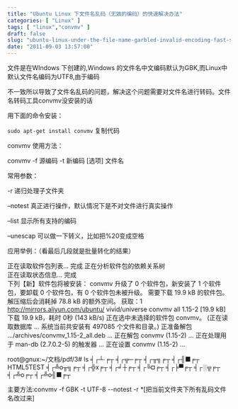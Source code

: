 ```yaml
---
title: "Ubuntu Linux 下文件名乱码（无效的编码）的快速解决办法"
categories: [ "Linux" ]
tags: [ "linux","convmv" ]
draft: false
slug: "ubuntu-linux-under-the-file-name-garbled-invalid-encoding-fast-solution"
date: "2011-09-03 13:57:00"
---
```


文件是在WIndows 下创建的,Windows 的文件名中文编码默认为GBK,而Linux中默认文件名编码为UTF8,由于编码

不一致所以导致了文件名乱码的问题，解决这个问题需要对文件名进行转码。文件名转码工具convmv没安装的话

用下面的命令安装：

`sudo apt-get install convmv`
复制代码

convmv 使用方法：

convmv -f 源编码 -t 新编码 [选项] 文件名

常用参数：


<!--more-->


-r 递归处理子文件夹

–notest 真正进行操作，默认情况下是不对文件进行真实操作

–list 显示所有支持的编码

–unescap 可以做一下转义，比如把%20变成空格

应用举例：（看最后几段就是批量转化的结果）

正在读取软件包列表... 完成
正在分析软件包的依赖关系树       
正在读取状态信息... 完成       
下列【新】软件包将被安装：
  convmv
升级了 0 个软件包，新安装了 1 个软件包，要卸载 0 个软件包，有 0 个软件包未被升级。
需要下载 19.9 kB 的软件包。
解压缩后会消耗掉 78.8 kB 的额外空间。
获取：1 http://mirrors.aliyun.com/ubuntu/ vivid/universe convmv all 1.15-2 [19.9 kB]
下载 19.9 kB，耗时 0秒 (143 kB/s)
正在选中未选择的软件包 convmv。
(正在读取数据库 ... 系统当前共安装有 497085 个文件和目录。)
正准备解包 .../archives/convmv_1.15-2_all.deb  ...
正在解包 convmv (1.15-2) ...
正在处理用于 man-db (2.7.0.2-5) 的触发器 ...
正在设置 convmv (1.15-2) ...

root@gnux:~/文档/pdf/3# ls
╡┌┴∙╒┬  ╡┌╦─╒┬  ╡┌╥╗╒┬  ╡┌╢■╒┬  HTML5TEST  ╡┌╩о╥╗╒┬  ╡┌╬х╒┬
╡┌╛┼╒┬  ╡┌╚¤╒┬  ╡┌╞▀╒┬  ╡┌░╦╒┬  ╡┌╩о╒┬     ╡┌╩о╢■╒┬

主要方法:convmv -f GBK -t UTF-8 --notest -r *[把当前文件夹下所有乱码文件名改过来]